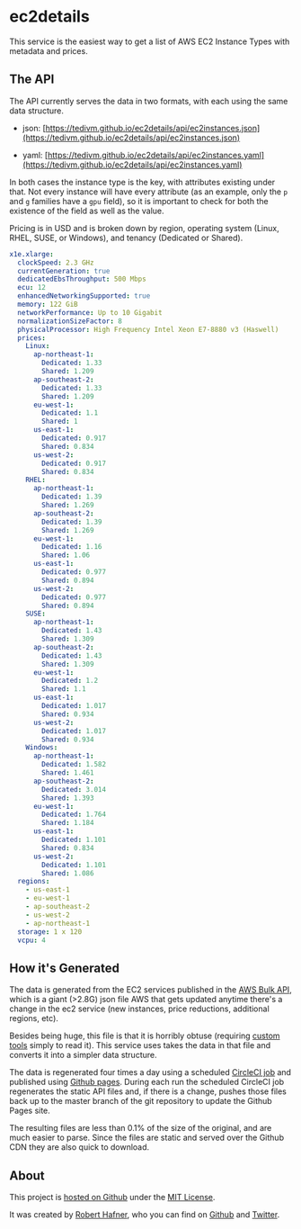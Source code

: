 # ec2details

This service is the easiest way to get a list of AWS EC2 Instance Types with metadata and prices.

## The API

The API currently serves the data in two formats, with each using the same data structure.

- json: [https://tedivm.github.io/ec2details/api/ec2instances.json](https://tedivm.github.io/ec2details/api/ec2instances.json)

- yaml: [https://tedivm.github.io/ec2details/api/ec2instances.yaml](https://tedivm.github.io/ec2details/api/ec2instances.yaml)

In both cases the instance type is the key, with attributes existing under that. Not every instance will have every attribute (as an example, only the `p` and `g` families have a `gpu` field), so it is important to check for both the existence of the field as well as the value.

Pricing is in USD and is broken down by region, operating system (Linux, RHEL, SUSE, or Windows), and tenancy (Dedicated or Shared).

```yaml
x1e.xlarge:
  clockSpeed: 2.3 GHz
  currentGeneration: true
  dedicatedEbsThroughput: 500 Mbps
  ecu: 12
  enhancedNetworkingSupported: true
  memory: 122 GiB
  networkPerformance: Up to 10 Gigabit
  normalizationSizeFactor: 8
  physicalProcessor: High Frequency Intel Xeon E7-8880 v3 (Haswell)
  prices:
    Linux:
      ap-northeast-1:
        Dedicated: 1.33
        Shared: 1.209
      ap-southeast-2:
        Dedicated: 1.33
        Shared: 1.209
      eu-west-1:
        Dedicated: 1.1
        Shared: 1
      us-east-1:
        Dedicated: 0.917
        Shared: 0.834
      us-west-2:
        Dedicated: 0.917
        Shared: 0.834
    RHEL:
      ap-northeast-1:
        Dedicated: 1.39
        Shared: 1.269
      ap-southeast-2:
        Dedicated: 1.39
        Shared: 1.269
      eu-west-1:
        Dedicated: 1.16
        Shared: 1.06
      us-east-1:
        Dedicated: 0.977
        Shared: 0.894
      us-west-2:
        Dedicated: 0.977
        Shared: 0.894
    SUSE:
      ap-northeast-1:
        Dedicated: 1.43
        Shared: 1.309
      ap-southeast-2:
        Dedicated: 1.43
        Shared: 1.309
      eu-west-1:
        Dedicated: 1.2
        Shared: 1.1
      us-east-1:
        Dedicated: 1.017
        Shared: 0.934
      us-west-2:
        Dedicated: 1.017
        Shared: 0.934
    Windows:
      ap-northeast-1:
        Dedicated: 1.582
        Shared: 1.461
      ap-southeast-2:
        Dedicated: 3.014
        Shared: 1.393
      eu-west-1:
        Dedicated: 1.764
        Shared: 1.184
      us-east-1:
        Dedicated: 1.101
        Shared: 0.834
      us-west-2:
        Dedicated: 1.101
        Shared: 1.086
  regions:
    - us-east-1
    - eu-west-1
    - ap-southeast-2
    - us-west-2
    - ap-northeast-1
  storage: 1 x 120
  vcpu: 4
```


## How it's Generated

The data is generated from the EC2 services published in the [AWS Bulk API](https://docs.aws.amazon.com/awsaccountbilling/latest/aboutv2/using-ppslong.html), which is a giant (>2.8G) json file AWS that gets updated anytime there's a change in the ec2 service (new instances, price reductions, additional regions, etc).

Besides being huge, this file is that it is horribly obtuse (requiring [custom tools](http://blog.tedivm.com/open-source/2017/05/introducing-jsonsmash-work-with-large-json-files-easily/) simply to read it). This service uses takes the data in that file and converts it into a simpler data structure.

The data is regenerated four times a day using a scheduled [CircleCI job](https://circleci.com/gh/tedivm/ec2details) and published using [Github pages](https://tedivm.github.io/ec2details/). During each run the scheduled CircleCI job regenerates the static API files and, if there is a change, pushes those files back up to the master branch of the git repository to update the Github Pages site.

The resulting files are less than 0.1% of the size of the original, and are much easier to parse. Since the files are static and served over the Github CDN they are also quick to download.


## About

This project is [hosted on Github](https://github.com/tedivm/ec2details) under the [MIT License](https://github.com/tedivm/ec2details/blob/master/LICENSE).

It was created by [Robert Hafner](https://blog.tedivm.com/), who you can find on [Github](https://github.com/tedivm) and [Twitter](https://twitter.com/tedivm).
